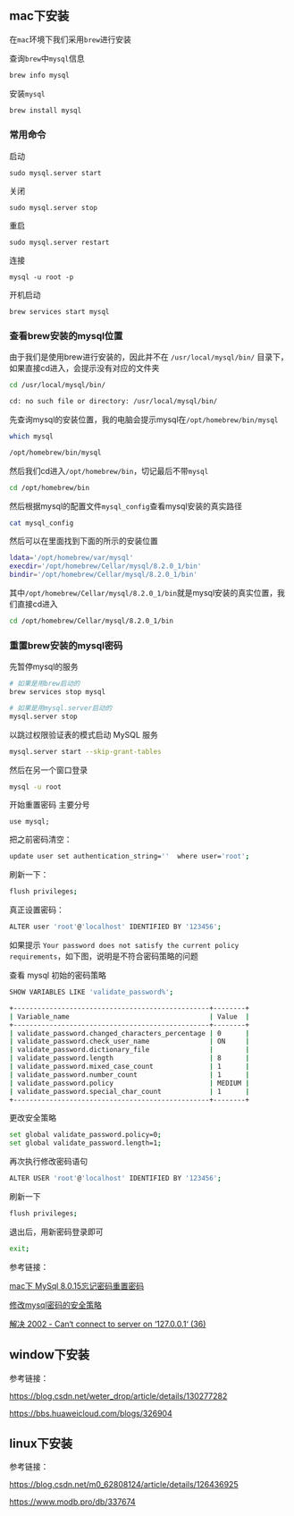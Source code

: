 ## mac下安装

在`mac`环境下我们采用`brew`进行安装

查询`brew`中`mysql`信息

```bash
brew info mysql
```

安装`mysql`

```bash
brew install mysql 
```

### 常用命令

启动

```shell
sudo mysql.server start
```

关闭

```shell
sudo mysql.server stop
```

 重启

```shell
sudo mysql.server restart
```

连接
```shell
mysql -u root -p
```

 开机启动

```shell
brew services start mysql
```

### 查看brew安装的mysql位置

由于我们是使用brew进行安装的，因此并不在 `/usr/local/mysql/bin/`	目录下，如果直接cd进入，会提示没有对应的文件夹

```bash
cd /usr/local/mysql/bin/

cd: no such file or directory: /usr/local/mysql/bin/
```

先查询mysql的安装位置，我的电脑会提示mysql在`/opt/homebrew/bin/mysql`

```bash
which mysql

/opt/homebrew/bin/mysql
```

然后我们cd进入`/opt/homebrew/bin`，切记最后不带`mysql`

```bash
cd /opt/homebrew/bin
```

然后根据mysql的配置文件`mysql_config`查看mysql安装的真实路径

```bash
cat mysql_config
```

然后可以在里面找到下面的所示的安装位置

```bash
ldata='/opt/homebrew/var/mysql'
execdir='/opt/homebrew/Cellar/mysql/8.2.0_1/bin'
bindir='/opt/homebrew/Cellar/mysql/8.2.0_1/bin'
```

其中`/opt/homebrew/Cellar/mysql/8.2.0_1/bin`就是mysql安装的真实位置，我们直接cd进入

```bash
cd /opt/homebrew/Cellar/mysql/8.2.0_1/bin
```

### 重置brew安装的mysql密码

先暂停mysql的服务

```bash
# 如果是用brew启动的
brew services stop mysql

# 如果是用mysql.server启动的
mysql.server stop
```

以跳过权限验证表的模式启动 MySQL 服务

```bash
mysql.server start --skip-grant-tables   
```

然后在另一个窗口登录

```bash
mysql -u root 
```

开始重置密码 主要分号

```shell
use mysql;
```

把之前密码清空：

```bash
update user set authentication_string=''  where user='root';
```

刷新一下：

 ```bash
 flush privileges;
 ```

真正设置密码：

```bash
ALTER user 'root'@'localhost' IDENTIFIED BY '123456';
```

如果提示 `Your password does not satisfy the current policy requirements`，如下图，说明是不符合密码策略的问题

查看 mysql 初始的密码策略

```bash
SHOW VARIABLES LIKE 'validate_password%';

+-------------------------------------------------+--------+
| Variable_name                                   | Value  |
+-------------------------------------------------+--------+
| validate_password.changed_characters_percentage | 0      |
| validate_password.check_user_name               | ON     |
| validate_password.dictionary_file               |        |
| validate_password.length                        | 8      |
| validate_password.mixed_case_count              | 1      |
| validate_password.number_count                  | 1      |
| validate_password.policy                        | MEDIUM |
| validate_password.special_char_count            | 1      |
+-------------------------------------------------+--------+
```

更改安全策略

```bash
set global validate_password.policy=0;
set global validate_password.length=1;
```

再次执行修改密码语句

``` bash
ALTER USER 'root'@'localhost' IDENTIFIED BY '123456';
```

刷新一下

```bash
flush privileges;
```

退出后，用新密码登录即可

```bash
exit;
```



参考链接：

[mac下 MySql 8.0.15忘记密码重置密码](https://blog.csdn.net/u011731076/article/details/88536066)

[修改mysql密码的安全策略](https://www.cnblogs.com/baby123/p/12221405.html)

[解决 2002 - Can‘t connect to server on ‘127.0.0.1‘ (36)](https://blog.csdn.net/qq_35366269/article/details/125752657)

## window下安装

参考链接：

https://blog.csdn.net/weter_drop/article/details/130277282

https://bbs.huaweicloud.com/blogs/326904

## linux下安装

参考链接：

https://blog.csdn.net/m0_62808124/article/details/126436925

https://www.modb.pro/db/337674
